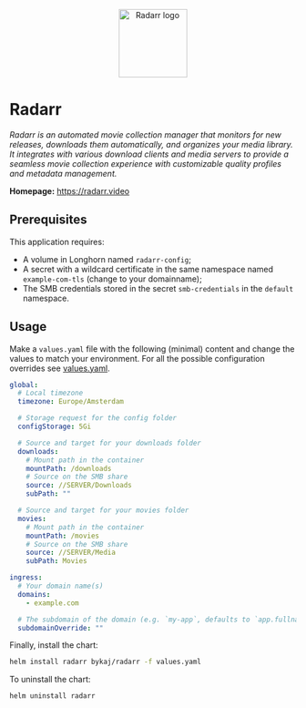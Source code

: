 <p align="center">
    <img src="https://cdn.jsdelivr.net/gh/selfhst/icons/svg/radarr.svg" height="120" alt="Radarr logo">
</p>

# Radarr
*Radarr is an automated movie collection manager that monitors for new releases, downloads them automatically, and organizes your media library. It integrates with various download clients and media servers to provide a seamless movie collection experience with customizable quality profiles and metadata management.*

**Homepage:** <https://radarr.video>

## Prerequisites
This application requires:
- A volume in Longhorn named `radarr-config`;
- A secret with a wildcard certificate in the same namespace named `example-com-tls` (change to your domainname);
- The SMB credentials stored in the secret `smb-credentials` in the `default` namespace.

## Usage
Make a `values.yaml` file with the following (minimal) content and change the values to match your environment. For all the possible configuration overrides see [values.yaml](https://github.com/ByKaj/helm/blob/main/charts/radarr/values.yaml).
```yaml
global:
  # Local timezone
  timezone: Europe/Amsterdam

  # Storage request for the config folder
  configStorage: 5Gi

  # Source and target for your downloads folder
  downloads:
    # Mount path in the container
    mountPath: /downloads
    # Source on the SMB share
    source: //SERVER/Downloads
    subPath: ""

  # Source and target for your movies folder
  movies:
    # Mount path in the container
    mountPath: /movies
    # Source on the SMB share
    source: //SERVER/Media
    subPath: Movies

ingress:
  # Your domain name(s)
  domains: 
    - example.com

  # The subdomain of the domain (e.g. `my-app`, defaults to `app.fullname`)
  subdomainOverride: ""
```

Finally, install the chart:
```bash
helm install radarr bykaj/radarr -f values.yaml
```
To uninstall the chart:
```bash
helm uninstall radarr
```